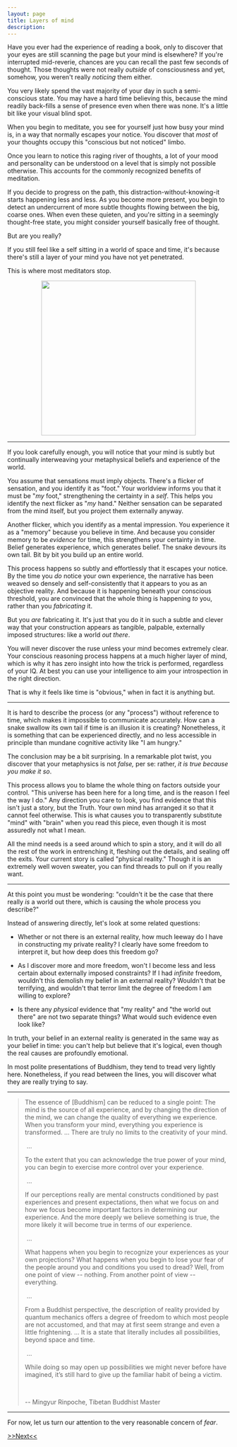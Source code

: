 ```yaml
---
layout: page
title: Layers of mind
description:
---
```


Have you ever had the experience of reading a book, only to discover that your
eyes are still scanning the page but your mind is elsewhere? If you're
interrupted mid-reverie, chances are you can recall the past few seconds of
thought. Those thoughts were not really *outside* of consciousness and yet,
somehow, you weren't really *noticing* them either.

You very likely spend the vast majority of your day in such a semi-conscious 
state. You may have a hard time believing this, because the mind readily
back-fills a sense of presence even when there was none. It's a little bit
like your visual blind spot.

When you begin to meditate, you see for yourself just how busy your mind is,
in a way that normally escapes your notice. You discover that *most* of your 
thoughts occupy this "conscious but not noticed" limbo.

Once you learn to notice this raging river of thoughts, a lot of your mood and
personality can be understood on a level that is simply not possible otherwise. 
This accounts for the commonly recognized benefits of meditation.

If you decide to progress on the path, this distraction-without-knowing-it 
starts happening less and less. As you become more present, you begin to 
detect an undercurrent of more subtle thoughts
flowing between the big, coarse ones. When even these quieten, and you're
sitting in a seemingly thought-free state, you might consider yourself basically
free of thought.

But are you really?

If you still feel like a self sitting in a world of space and time, it's because
there's still a layer of your mind you have not yet penetrated.

This is where most meditators stop.

<img src="https://i.imgur.com/5Tj6gwP.jpg" width="350" align="middle"
style="display: block; margin-left: auto; margin-right: auto;"/>

---

If you look carefully enough, you will notice that your mind is subtly but
continually interweaving your metaphysical beliefs and experience of the world.

You assume that sensations must imply objects. There's a flicker of sensation, 
and you identify it as "foot." Your worldview informs you that it must be "*my* 
foot," strengthening the certainty in a *self*. This helps you identify the next 
flicker as "*my* hand." Neither sensation can be separated from the mind itself,
but you project them externally anyway.

Another flicker, which you identify as a mental impression. You experience it 
as a "memory" because you believe in time. And because you consider memory to be 
*evidence* for time, this strengthens your certainty in time. Belief generates
experience, which generates belief. The snake devours its own tail. Bit by bit
you build up an entire world.

This process happens so subtly and effortlessly that it escapes your notice.
By the time you *do* notice your own experience, the narrative has been
weaved so densely and self-consistently that it appears to you as an objective
reality. And because it is happening beneath your conscious threshold, you
are convinced that the whole thing is happening *to* you, rather than you
*fabricating* it.

But you *are* fabricating it. It's just that you do it in such a subtle and
clever way that your construction appears as tangible, palpable, externally 
imposed structures: like a world *out there*. 

You will never discover the 
ruse unless your mind becomes extremely clear. Your conscious reasoning process 
happens at a much higher layer of mind, which is why it has zero insight into 
how the trick is performed, regardless of your IQ. At best you can use your
intelligence to aim your introspection in the right direction.

That is why it feels like time is "obvious," when in fact it is anything but.

---

It is hard to describe the process (or any "process") without reference to 
time, which makes it impossible to communicate accurately. How can a snake
swallow its own tail if time is an illusion it is creating? Nonetheless, it is 
something that can be experienced directly, and no less accessible in principle 
than mundane cognitive activity like "I am hungry."

The conclusion may be a bit surprising.
In a remarkable plot twist, you discover that your metaphysics is not *false,* 
per se: rather, *it is true because you make it so*.  

This process allows you to blame the whole thing on factors outside your control.
"This universe has been here for a long time, and is the reason I feel the way
I do." Any direction you care to look, you find evidence that this isn't just 
a story, but the Truth. Your own mind has arranged it so that it cannot feel 
otherwise. This is what causes you to transparently substitute "mind" with 
"brain" when you read this piece, even though it is most assuredly not what I 
mean.

All the mind needs is a seed around which to spin a story, and
it will do all the rest of the work in entrenching it, fleshing out the details,
and sealing off the exits. Your current story is called "physical reality." 
Though it is an extremely well woven sweater, you can find threads to pull on
if you really want.

---

At this point you must be wondering: "couldn't it be the case that there
really *is* a world out there, which is causing the whole process you describe?"

Instead of answering directly, let's look at some related questions:

* Whether or not there is an external reality, how much leeway do I have in
constructing my private reality? I clearly have some freedom to interpret it, 
but how deep does this freedom go?

* As I discover more and more freedom, won't I become less and less certain
about externally imposed constraints? If I had *infinite* freedom, wouldn't this
demolish my belief in an external reality? Wouldn't that be terrifying, and 
wouldn't that terror limit the degree of freedom I am willing to explore?

* Is there any *physical* evidence that "my reality" and "the world out there" 
are not two separate things? What would such evidence even look like?

In truth, your belief in an external reality is generated in the same way as 
your belief in time: you can't help but believe that it's logical, even though 
the real causes are profoundly emotional.

In most polite presentations of Buddhism, they tend to tread very lightly here.
Nonetheless, if you read between the lines, you will discover what they are
really trying to say.


---

> The essence of [Buddhism] can be reduced to a single point: The mind is the source of all experience, and by changing the direction of the mind, we can change the quality of everything we experience. When you transform your mind, everything you experience is transformed.  ...  There are truly no limits to the creativity of your mind.
>
> &nbsp;...
>
> To the extent that you can acknowledge the true power of your mind, you can begin to exercise more control over your experience.
>
> &nbsp;...
>
> If our perceptions really are mental constructs conditioned by past experiences and present expectations, then what we focus on and how we focus become important factors in determining our experience. And the more deeply we believe something is true, the more likely it will become true in terms of our experience.
>
> &nbsp;...
>
> What happens when you begin to recognize your experiences as your own projections? What happens when you begin to lose your fear of the people around you and conditions you used to dread? Well, from one point of view -- nothing. From another point of view -- everything.
>
> &nbsp;...
>
>From a Buddhist perspective, the description of reality provided by quantum mechanics offers a degree of freedom to which most people are not accustomed, and that may at first seem strange and even a little frightening.
...
> It is a state that literally includes all possibilities, beyond space and time.
>
> &nbsp;...
>
> While doing so may open up possibilities we might never before have imagined, it’s still hard to give up the familiar habit of being a victim.
>
> &nbsp;
>
> -- Mingyur Rinpoche, Tibetan Buddhist Master

---

For now, let us turn our attention to the very reasonable concern of *fear*.

[>>Next<<](fear.html)
